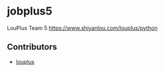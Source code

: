 # jobplus5
LouPlus Team 5 https://www.shiyanlou.com/louplus/python

## Contributors

* [louplus](https://github.com/louplus)
